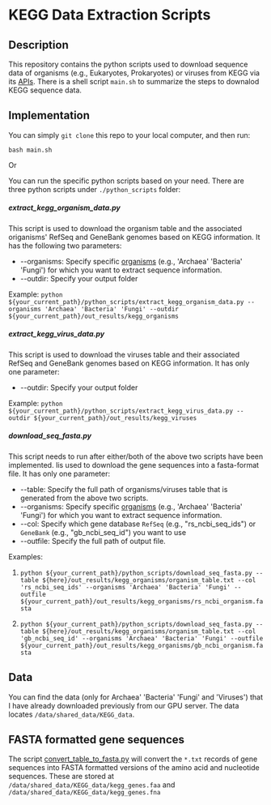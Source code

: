 # KEGG Data Extraction Scripts

## Description
This repository contains the python scripts used to download sequence data of organisms (e.g., Eukaryotes, Prokaryotes) or viruses from KEGG via its [APIs](https://www.kegg.jp/kegg/rest/keggapi.html). There is a shell script `main.sh` to summarize the steps to downalod KEGG sequence data.

## Implementation
You can simply `git clone` this repo to your local computer, and then run:
```shell
bash main.sh
```
Or

You can run the specific python scripts based on your need. There are three python scripts under `./python_scripts` folder:
##### extract_kegg_organism_data.py
This script is used to download the organism table and the associated origanisms' RefSeq and GeneBank genomes based on KEGG information. It has the following two parameters:

- \--organisms: Specify specific [organisms](http://rest.kegg.jp/list/organism) (e.g., 'Archaea' 'Bacteria' 'Fungi') for which you want to extract sequence information.
- \--outdir: Specify your output folder

Example: `python ${your_current_path}/python_scripts/extract_kegg_organism_data.py --organisms 'Archaea' 'Bacteria' 'Fungi' --outdir ${your_current_path}/out_results/kegg_organisms`

##### extract_kegg_virus_data.py
This script is used to download the viruses table and their associated RefSeq and GeneBank genomes based on KEGG information. It has only one parameter:

- \--outdir: Specify your output folder

Example: `python ${your_current_path}/python_scripts/extract_kegg_virus_data.py --outdir ${your_current_path}/out_results/kegg_viruses`

##### download_seq_fasta.py
This script needs to run after either/both of the above two scripts have been implemented. Iis used to download the gene sequences into a fasta-format file. It has only one parameter:

- \--table: Specify the full path of organisms/viruses table that is generated from the above two scripts.
- \--organisms: Specify specific [organisms](http://rest.kegg.jp/list/organism) (e.g., 'Archaea' 'Bacteria' 'Fungi') for which you want to extract sequence information.
- \--col: Specify which gene database `RefSeq` (e.g., "rs_ncbi_seq_ids") or `GeneBank` (e.g., "gb_ncbi_seq_id") you want to use
- \--outfile: Specify the full path of output file.

Examples: 
1. `python ${your_current_path}/python_scripts/download_seq_fasta.py --table ${here}/out_results/kegg_organisms/organism_table.txt --col 'rs_ncbi_seq_ids' --organisms 'Archaea' 'Bacteria' 'Fungi' --outfile ${your_current_path}/out_results/kegg_organisms/rs_ncbi_organism.fasta`

2. `python ${your_current_path}/python_scripts/download_seq_fasta.py --table ${here}/out_results/kegg_organisms/organism_table.txt --col 'gb_ncbi_seq_id' --organisms 'Archaea' 'Bacteria' 'Fungi' --outfile ${your_current_path}/out_results/kegg_organisms/gb_ncbi_organism.fasta`

## Data
You can find the data (only for Archaea' 'Bacteria' 'Fungi' and 'Viruses') that I have already downloaded previously from our GPU server. The data locates `/data/shared_data/KEGG_data`.

## FASTA formatted gene sequences
The script [convert_table_to_fasta.py](python_scripts/convert_table_to_fasta.py) will convert the `*.txt` records of gene sequences into FASTA formatted versions of the amino acid and nucleotide sequences.
These are stored at `/data/shared_data/KEGG_data/kegg_genes.faa` and `/data/shared_data/KEGG_data/kegg_genes.fna`